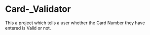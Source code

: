 # Card-_Validator
This a project which tells a user whether the Card Number they have entered is Valid or not.
